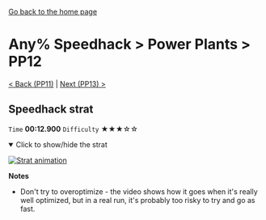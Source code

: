 [Go back to the home page](https://github.com/Doublevil/scbspeedrun)

# Any% Speedhack > Power Plants > PP12

[< Back (PP11)](https://github.com/Doublevil/scbspeedrun/blob/main/levels/any_sh/pp/PP11.md) | [Next (PP13) >](https://github.com/Doublevil/scbspeedrun/blob/main/levels/any_sh/pp/PP13.md)

## Speedhack strat

`Time` **00:12.900** `Difficulty` ★★★☆☆
<details open>
  <summary>Click to show/hide the strat</summary>

  [![Strat animation](https://github.com/Doublevil/scbspeedrun/blob/main/media/levels/pp/PP12_S_Strat.webp)](https://github.com/Doublevil/scbspeedrun/blob/main/media/levels/pp/PP12_S_Strat.mp4?raw=true)

  **Notes**
  - Don't try to overoptimize - the video shows how it goes when it's really well optimized, but in a real run, it's probably too risky to try and go as fast.
</details>
